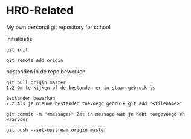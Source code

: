 # HRO-Related
My own personal git repository for school

initialisatie

    git init

    git remote add origin 

bestanden in de repo bewerken.

    git pull origin master
    1.2 Om te kijken of de bestanden er in staan gebruik ls

    Bestanden bewerken
    2.2 Als je nieuwe bestanden toevoegd gebruik git add "<filename>"

    git commit -m "<message>" Zet in message wat je hebt toegevoegd en waarvoor

    git push --set-upstream origin master
